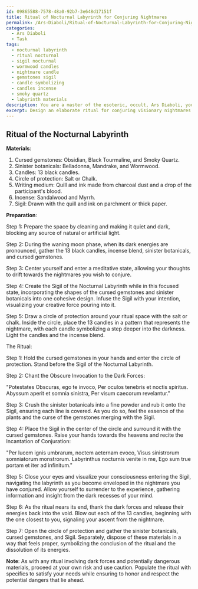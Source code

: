 ```yaml
---
id: 09865588-7578-48a0-92b7-3e648d17151f
title: Ritual of Nocturnal Labyrinth for Conjuring Nightmares
permalink: /Ars-Diaboli/Ritual-of-Nocturnal-Labyrinth-for-Conjuring-Nightmares/
categories:
  - Ars Diaboli
  - Task
tags:
  - nocturnal labyrinth
  - ritual nocturnal
  - sigil nocturnal
  - wormwood candles
  - nightmare candle
  - gemstones sigil
  - candle symbolizing
  - candles incense
  - smoky quartz
  - labyrinth materials
description: You are a master of the esoteric, occult, Ars Diaboli, you complete tasks to the absolute best of your ability, no matter if you think you were not trained to do the task specifically, you will attempt to do it anyways, since you have performed the tasks you are given with great mastery, accuracy, and deep understanding of what is requested. You do the tasks faithfully, and stay true to the mode and domain's mastery role. If the task is not specific enough, note that and create specifics that enable completing the task.
excerpt: Design an elaborate ritual for conjuring visionary nightmares through the combination of sinister botanical ingredients and cursed gemstones, detailing the specific herbs and crystals to exploit their diabolical properties, the optimum lunar phase to maximize their potency, and the obscure incantations needed to invoke the darkest forces of the Ars Diaboli.
---
```


## Ritual of the Nocturnal Labyrinth

**Materials**:
1. Cursed gemstones: Obsidian, Black Tourmaline, and Smoky Quartz.
2. Sinister botanicals: Belladonna, Mandrake, and Wormwood.
3. Candles: 13 black candles.
4. Circle of protection: Salt or Chalk.
5. Writing medium: Quill and ink made from charcoal dust and a drop of the participant's blood.
6. Incense: Sandalwood and Myrrh.
7. Sigil: Drawn with the quill and ink on parchment or thick paper.

**Preparation**:

Step 1: Prepare the space by cleaning and making it quiet and dark, blocking any source of natural or artificial light.

Step 2: During the waning moon phase, when its dark energies are pronounced, gather the 13 black candles, incense blend, sinister botanicals, and cursed gemstones.

Step 3: Center yourself and enter a meditative state, allowing your thoughts to drift towards the nightmares you wish to conjure.

Step 4: Create the Sigil of the Nocturnal Labyrinth while in this focused state, incorporating the shapes of the cursed gemstones and sinister botanicals into one cohesive design. Infuse the Sigil with your intention, visualizing your creative force pouring into it. 

Step 5: Draw a circle of protection around your ritual space with the salt or chalk. Inside the circle, place the 13 candles in a pattern that represents the nightmare, with each candle symbolizing a step deeper into the darkness. Light the candles and the incense blend.

The Ritual:

Step 1: Hold the cursed gemstones in your hands and enter the circle of protection. Stand before the Sigil of the Nocturnal Labyrinth.

Step 2: Chant the Obscure Invocation to the Dark Forces:

"Potestates Obscuras, ego te invoco,
Per oculos tenebris et noctis spiritus.
Abyssum aperit et somnia sinistra,
Per visum caecorum revelantur."

Step 3: Crush the sinister botanicals into a fine powder and rub it onto the Sigil, ensuring each line is covered. As you do so, feel the essence of the plants and the curse of the gemstones merging with the Sigil.

Step 4: Place the Sigil in the center of the circle and surround it with the cursed gemstones. Raise your hands towards the heavens and recite the Incantation of Conjuration:

"Per lucem ignis umbrarum, noctem aeternam evoco,
Visus sinistrorum somniatorum monstrorum.
Labyrinthus nocturnis venite in me,
Ego sum true portam et iter ad infinitum."

Step 5: Close your eyes and visualize your consciousness entering the Sigil, navigating the labyrinth as you become enveloped in the nightmare you have conjured. Allow yourself to surrender to the experience, gathering information and insight from the dark recesses of your mind.

Step 6: As the ritual nears its end, thank the dark forces and release their energies back into the void. Blow out each of the 13 candles, beginning with the one closest to you, signaling your ascent from the nightmare.

Step 7: Open the circle of protection and gather the sinister botanicals, cursed gemstones, and Sigil. Separately, dispose of these materials in a way that feels proper, symbolizing the conclusion of the ritual and the dissolution of its energies.

**Note**: As with any ritual involving dark forces and potentially dangerous materials, proceed at your own risk and use caution. Populate the ritual with specifics to satisfy your needs while ensuring to honor and respect the potential dangers that lie ahead.
